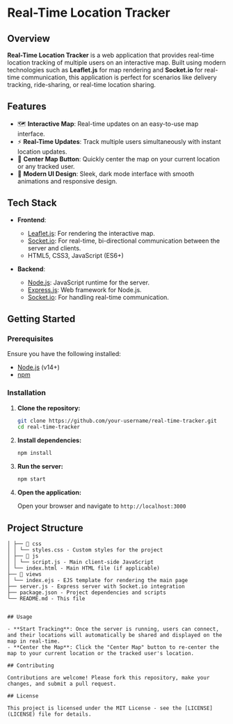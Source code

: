 # Real-Time Location Tracker


## Overview

**Real-Time Location Tracker** is a web application that provides real-time location tracking of multiple users on an interactive map. Built using modern technologies such as **Leaflet.js** for map rendering and **Socket.io** for real-time communication, this application is perfect for scenarios like delivery tracking, ride-sharing, or real-time location sharing.

## Features

- 🗺 **Interactive Map**: Real-time updates on an easy-to-use map interface.
- ⚡ **Real-Time Updates**: Track multiple users simultaneously with instant location updates.
- 🎯 **Center Map Button**: Quickly center the map on your current location or any tracked user.
- 🎨 **Modern UI Design**: Sleek, dark mode interface with smooth animations and responsive design.

## Tech Stack

- **Frontend**:
  - [Leaflet.js](https://leafletjs.com/): For rendering the interactive map.
  - [Socket.io](https://socket.io/): For real-time, bi-directional communication between the server and clients.
  - HTML5, CSS3, JavaScript (ES6+)

- **Backend**:
  - [Node.js](https://nodejs.org/): JavaScript runtime for the server.
  - [Express.js](https://expressjs.com/): Web framework for Node.js.
  - [Socket.io](https://socket.io/): For handling real-time communication.

## Getting Started

### Prerequisites

Ensure you have the following installed:

- [Node.js](https://nodejs.org/) (v14+)
- [npm](https://www.npmjs.com/)

### Installation

1. **Clone the repository:**

    ```bash
    git clone https://github.com/your-username/real-time-tracker.git
    cd real-time-tracker
    ```

2. **Install dependencies:**

    ```bash
    npm install
    ```

3. **Run the server:**

    ```bash
    npm start
    ```

4. **Open the application:**

    Open your browser and navigate to `http://localhost:3000`

## Project Structure

```📁 public
│ ├── 📂 css
│ │ └── styles.css - Custom styles for the project
│ ├── 📂 js
│ │ └── script.js - Main client-side JavaScript
│ └── index.html - Main HTML file (if applicable)
├── 📁 views
│ └── index.ejs - EJS template for rendering the main page
├── server.js - Express server with Socket.io integration
├── package.json - Project dependencies and scripts
└── README.md - This file


## Usage

- **Start Tracking**: Once the server is running, users can connect, and their locations will automatically be shared and displayed on the map in real-time.
- **Center the Map**: Click the "Center Map" button to re-center the map to your current location or the tracked user's location.

## Contributing

Contributions are welcome! Please fork this repository, make your changes, and submit a pull request.

## License

This project is licensed under the MIT License - see the [LICENSE](LICENSE) file for details.
